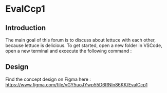 # EvalCcp1

## Introduction
The main goal of this forum is to discuss about lettuce with each other, because lettuce is delicious.
To get started, open a new folder in VSCode, open a new terminal and excecute the following command : 

## Design
Find the concept design on Figma here : https://www.figma.com/file/vGY5uoJYwp55D6RNln86KK/EvalCcp1
